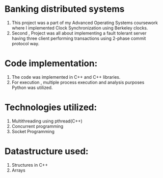 # Banking distributed systems 
1) This project was a part of my Advanced Operating Systems coursework where I implemented Clock Synchronization using Berkeley clocks.
2) Second , Project was all about implementing a fault tolerant server having three client performing transactions using 2-phase commit protocol way.

# Code implementation:

1) The code was implemented in C++ and C++ libraries.
2) For execution , multiple process execution and analysis purposes Python was utilized.

# Technologies utilized:
1) Multithreading using pthread(C++)
2) Concurrent programming
3) Socket Programming

# Datastructure used:
1) Structures in C++
2) Arrays 

